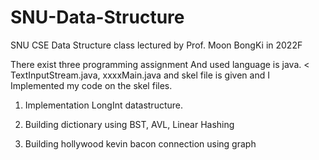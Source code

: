 # SNU-Data-Structure
SNU CSE Data Structure class lectured by Prof. Moon BongKi in 2022F

There exist three programming assignment And used language is java. <
TextInputStream.java, xxxxMain.java and skel file is given and I Implemented my code on the skel files.

1. Implementation LongInt datastructure.  
   
2. Building dictionary using BST, AVL, Linear Hashing 

3. Building hollywood kevin bacon connection using graph
